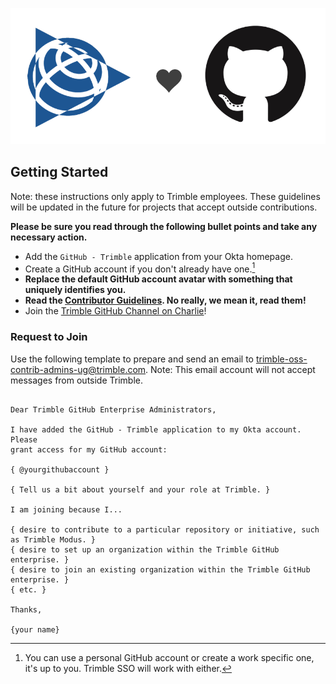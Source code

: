 ![Trimble <3 GitHub](/assets/img/trimble-heart-github.png)

## Getting Started

Note: these instructions only apply to Trimble employees. These guidelines will be updated in the future for projects that accept outside contributions.

**Please be sure you read through the following bullet points and take any necessary action.**

- Add the `GitHub - Trimble` application from your Okta homepage.
- Create a GitHub account if you don't already have one.[^1]
- **Replace the default GitHub account avatar with something that uniquely identifies you.**
- **Read the [Contributor Guidelines](/guidelines/index.md). No really, we mean it, read them!**
- Join the [Trimble GitHub Channel on Charlie](https://app.happeo.com/channels/204800003/TrimbleGithub)!

### Request to Join

Use the following template to prepare and send an email to [trimble-oss-contrib-admins-ug@trimble.com](mailto:trimble-oss-contrib-admins-ug@trimble.com). Note: This email account will not accept messages from outside Trimble.

```text

Dear Trimble GitHub Enterprise Administrators,

I have added the GitHub - Trimble application to my Okta account. Please
grant access for my GitHub account:

{ @yourgithubaccount }

{ Tell us a bit about yourself and your role at Trimble. }

I am joining because I...

{ desire to contribute to a particular repository or initiative, such as Trimble Modus. }
{ desire to set up an organization within the Trimble GitHub enterprise. }
{ desire to join an existing organization within the Trimble GitHub enterprise. }
{ etc. }

Thanks,

{your name}

```

[^1]: You can use a personal GitHub account or create a work specific one, it's up to you. Trimble SSO will work with either.
